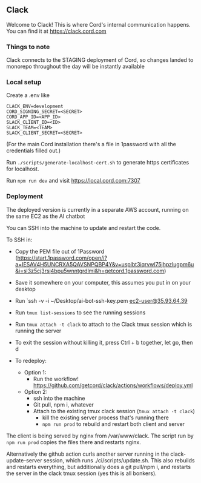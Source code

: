 ## Clack

Welcome to Clack!  This is where Cord's internal communication happens.  You 
can find it at https://clack.cord.com

### Things to note
Clack connects to the STAGING deployment of Cord, so changes landed to monorepo 
throughout the day will be instantly available

### Local setup

Create a .env like

```
CLACK_ENV=development
CORD_SIGNING_SECRET=<SECRET>
CORD_APP_ID=<APP_ID>
SLACK_CLIENT_ID=<ID>
SLACK_TEAM=<TEAM>
SLACK_CLIENT_SECRET=<SECRET>
```

(For the main Cord installation there's a file in 1password with all the credentials filled out.)

Run `./scripts/generate-localhost-cert.sh` to generate https certificates for localhost.

Run `npm run dev` and visit https://local.cord.com:7307

### Deployment

The deployed version is currently in a separate AWS account, running on the same EC2 as the AI chatbot

You can SSH into the machine to update and restart the code.  

To SSH in:
- Copy the PEM file out of 1Password
  (https://start.1password.com/open/i?a=IESAV4H5UNCRXA5QAVSNPQBP4Y&v=usplbt3iqrvwl75jhpzlugpm6u&i=sl3z5cj3rsj4bpu5wnntgrdlmi&h=getcord.1password.com)
- Save it somewhere on your computer, this assumes you put in on your desktop
- Run `ssh -v -i ~/Desktop/ai-bot-ssh-key.pem ec2-user@35.93.64.39
- Run `tmux list-sessions` to see the running sessions 
- Run `tmux attach -t clack` to attach to the Clack tmux session which is running the server
- To exit the session without killing it, press Ctrl + b together, let go, then d

- To redeploy: 
  - Option 1:
    - Run the workflow! https://github.com/getcord/clack/actions/workflows/deploy.yml  
  - Option 2:
    - ssh into the machine
    - Git pull, npm i, whatever
    - Attach to the existing tmux clack session (`tmux attach -t clack`)
      - kill the existing server process that's running there
      - `npm run prod` to rebuild and restart both client and server
  

The client is being served by nginx from /var/www/clack.  The script run by `npm run prod`
copies the files there and restarts nginx.

Alternatively the github action curls another server running in the clack-update-server session, which runs ./ci/scripts/update.sh.  This also rebuilds and restarts everything, but additionally does a git pull/npm i, and restarts the server in the clack tmux session (yes this is all bonkers).
